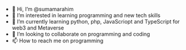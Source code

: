 - 👋 Hi, I’m @sumamarahim
- 👀 I’m interested in learning programming and new tech skills
- 🌱 I’m currently learning python, php, JavaScriopt and TypeScript for web3 and Metaverse 
- 💞️ I’m looking to collaborate on programming and coding
- 📫 How to reach me on programming

<!---
sumamarahim/sumamarahim is a ✨ special ✨ repository because its `README.md` (this file) appears on your GitHub profile.
You can click the Preview link to take a look at your changes.
--->
